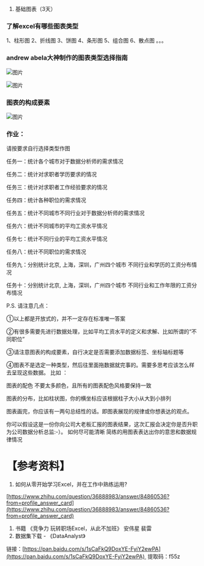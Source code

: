

1. 基础图表（3天）
### 了解excel有哪些图表类型
1、柱形图
2、折线图
3、饼图
4、条形图
5、组合图
6、散点图
。。。
### andrew abela大神制作的图表类型选择指南
![图片](https://uploader.shimo.im/f/OR8Vh13EDXUqBtl8.png!thumbnail)

![图片](https://uploader.shimo.im/f/0Kx0i5Kdv84N2QV4.png!thumbnail)

### 图表的构成要素
![图片](https://uploader.shimo.im/f/Uoq57LguY1s3vtIs.png!thumbnail)

### 作业：
请按要求自行选择类型作图

任务一：统计各个城市对于数据分析师的需求情况

任务二：统计对求职者学历要求的情况

任务三：统计对求职者工作经验要求的情况

任务四：统计各种职位的需求情况

任务五：统计不同城市不同行业对于数据分析师的需求情况

任务六：统计不同城市的平均工资水平情况

任务七：统计不同行业的平均工资水平情况

任务八：统计不同职位的需求情况

任务九：分别统计北京, 上海，深圳，广州四个城市 不同行业和学历的工资分布情况

任务十：分别统计北京, 上海，深圳，广州四个城市 不同行业和工作年限的工资分布情况

P.S. 请注意几点：

①以上都是开放式的，并不一定存在标准唯一答案

②有很多需要先进行数据处理，比如平均工资水平的定义和求解、比如所谓的“不同职位”

③请注意图表的构成要素，自行决定是否需要添加数据标签、坐标轴标题等

④图表不是选定一种类型，然后往里面拖数据就完事的。需要多思考应该怎么样去呈现这些数据。 比如 ：

图表的配色 不要太多颜色，且所有的图表配色风格要保持一致

图表的分布，比如柱状图，你的横坐标应该根据柱子大小从大到小排列

图表画完，你应该有一两句总结性的话。即图表展现的规律或你想表达的观点。

你可以假设这是一份你向公司大老板汇报的图表结果，这次汇报会决定你是否升职为公司数据分析总监:-）。 如何尽可能清晰 简练的用图表表达出你的意思和数据规律情况

# 【参考资料】
1. 如何从零开始学习Excel，并在工作中熟练运用? 

[https://www.zhihu.com/question/36888983/answer/84860536?from=profile_answer_card](https://www.zhihu.com/question/36888983/answer/84860536?from=profile_answer_card)
1. 书籍 《竞争力 玩转职场Excel，从此不加班》 安伟星 裴雷
2. 数据集下载 - 《DataAnalyst》

链接：[https://pan.baidu.com/s/1sCaFkQ9DoxYE-FyiY2ewPA](https://pan.baidu.com/s/1sCaFkQ9DoxYE-FyiY2ewPA) 
提取码：f55z 

